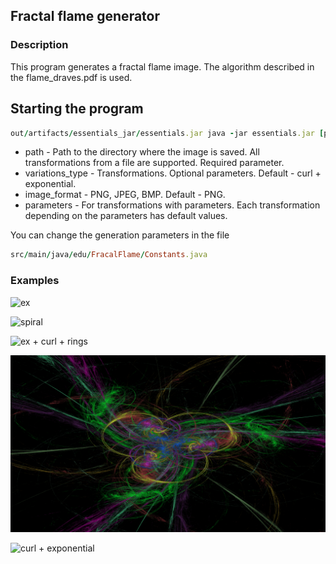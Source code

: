 ## Fractal flame generator

### Description

This program generates a fractal flame image. The algorithm described in the flame_draves.pdf is used.

## Starting the program

```rb
out/artifacts/essentials_jar/essentials.jar java -jar essentials.jar [path] [variations_type] [imege_format] [parameters]
```

* path - Path to the directory where the image is saved. All transformations from a file are supported. Required
  parameter.
* variations_type - Transformations. Optional parameters. Default - curl + exponential.
* image_format - PNG, JPEG, BMP. Default - PNG.
* parameters - For transformations with parameters. Each transformation depending on the parameters has default values.

You can change the generation parameters in the file

```rb
src/main/java/edu/FracalFlame/Constants.java
```

### Examples

![ex](Examples/image1.png)

![spiral](Examples/image3.png)

![ex + curl + rings](Examples/image4.png)

![curl](Examples/image10.png)

![curl + exponential](Examples/image26.png)
